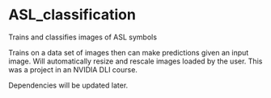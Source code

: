 # ASL_classification
Trains and classifies images of ASL symbols

Trains on a data set of images then can make predictions given an input image. Will automatically resize and rescale images loaded by the user. This was a project in an NVIDIA DLI course.

Dependencies will be updated later.
